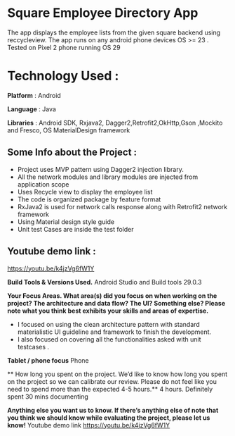 # Square Employee Directory App
 The app displays the employee lists from the given square backend using reccycleview. The app runs on any android phone devices OS >= 23 . Tested on Pixel 2 phone running OS 29

# Technology Used :
**Platform** : Android 

**Language** : Java

**Libraries** : Android SDK, Rxjava2, Dagger2,Retrofit2,OkHttp,Gson ,Mockito and Fresco, OS MaterialDesign framework

## Some Info about the Project : 
* Project uses MVP pattern using Dagger2 injection library. 
* All the network modules and library modules are injected from application scope 
* Uses Recycle view to display the employee list
* The code is organized package by feature format
* RxJava2 is used for network calls response along with Retrofit2 network framework
* Using Material design style guide 
* Unit test Cases are inside the test folder 

## Youtube demo link : 
https://youtu.be/k4jzVg6fW1Y


**Build Tools & Versions Used.** Android Studio and Build tools 29.0.3

**Your Focus Areas. What area(s) did you focus on when working on the project? The architecture and data flow? The UI? Something else? Please note what you think best exhibits your skills and areas of expertise.**

* I focused on using the clean architecture pattern with standard materialistic UI guideline and framework to finish the development. 
* I also focused on covering all the functionalities asked with unit testcases . 

**Tablet / phone focus** Phone

** How long you spent on the project. We’d like to know how long you spent on the project so we can calibrate our review. Please do not feel like you need to spend more than the expected 4-5 hours.** 
4 hours. Definitely spent 30 mins documenting

**Anything else you want us to know. If there’s anything else of note that you think we should know while evaluating the project, please let us know!**
Youtube demo link https://youtu.be/k4jzVg6fW1Y
